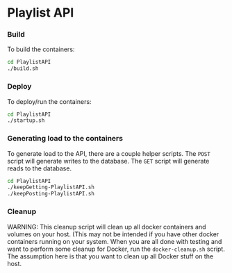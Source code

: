 Playlist API
========

### Build
To build the containers:
```bash
cd PlaylistAPI
./build.sh
```

### Deploy
To deploy/run the containers:
```bash
cd PlaylistAPI
./startup.sh
```

### Generating load to the containers
To generate load to the API, there are a couple helper scripts. The `POST` script will generate writes to the database. The `GET` script will generate reads to the database.
```bash
cd PlaylistAPI
./keepGetting-PlaylistAPI.sh
./keepPosting-PlaylistAPI.sh
```

### Cleanup
WARNING: This cleanup script will clean up all docker containers and volumes on your host. (This may not be intended if you have other docker containers running on your system.  When you are all done with testing and want to perform some cleanup for Docker, run the `docker-cleanup.sh` script.  The assumption here is that you want to clean up all Docker stuff on the host.
